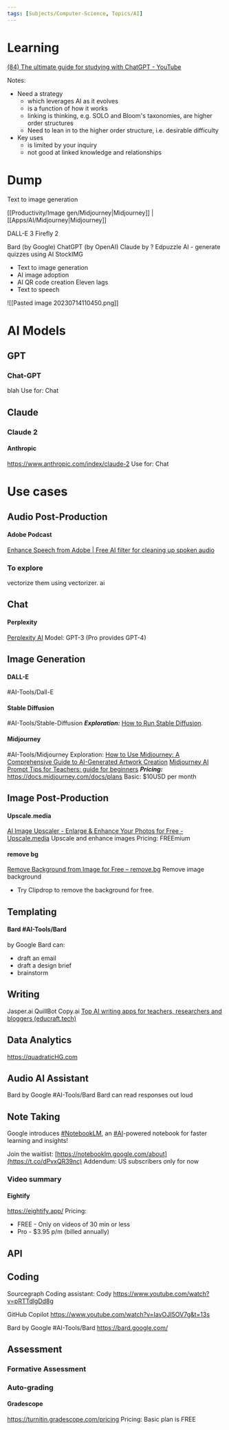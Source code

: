 ```yaml
---
tags: [Subjects/Computer-Science, Topics/AI]
---
```



# Learning

[(84) The ultimate guide for studying with ChatGPT - YouTube](https://www.youtube.com/watch?v=R0bHMsDlTmE)

Notes:
- Need a strategy
	- which leverages AI as it evolves
	- is a function of how it works
	- linking is thinking, e.g. SOLO and Bloom's taxonomies, are higher order structures
	- Need to lean in to the higher order structure, i.e. desirable difficulty
- Key uses
	-  is limited by your inquiry
	- not good at linked knowledge and relationships




# Dump


Text to image generation

[[Productivity/Image gen/Midjourney|Midjourney]] | [[Apps/AI/Midjourney|Midjourney]] 

DALL-E 3
Firefly 2



Bard (by Google)
ChatGPT (by OpenAI)
Claude by ?
Edpuzzle AI - generate quizzes using AI
StockIMG
- Text to image generation
- AI image adoption
- AI QR code creation
Eleven lags
- Text to speech

![[Pasted image 20230714110450.png]]



# AI Models


## GPT

### Chat-GPT

blah
Use for:  Chat


## Claude

### Claude 2


#### Anthropic
https://www.anthropic.com/index/claude-2
Use for:  Chat



# Use cases


## Audio Post-Production

#### Adobe Podcast
[Enhance Speech from Adobe | Free AI filter for cleaning up spoken audio](https://podcast.adobe.com/enhance)

### To explore

vectorize them using vectorizer. ai


## Chat

#### Perplexity
[Perplexity AI](https://www.perplexity.ai/)
Model: GPT-3 (Pro provides GPT-4)


## Image Generation



#### DALL-E 
#AI-Tools/Dall-E

#### Stable Diffusion
#AI-Tools/Stable-Diffusion
***Exploration:***
[How to Run Stable Diffusion](https://www.datacamp.com/tutorial/how-to-run-stable-diffusion).
#### Midjourney
#AI-Tools/Midjourney 
Exploration:
[How to Use Midjourney: A Comprehensive Guide to AI-Generated Artwork Creation](https://www.datacamp.com/tutorial/how-to-use-midjourney-a-comprehensive-guide-to-ai-generated-artwork-creation)
[Midjourney AI Prompt Tips for Teachers: guide for beginners](https://www.youtube.com/watch?v=TfYBUPhojUQ)
***Pricing:***
https://docs.midjourney.com/docs/plans
Basic: $10USD per month
## Image Post-Production

#### Upscale.media
[AI Image Upscaler - Enlarge & Enhance Your Photos for Free - Upscale.media](https://www.upscale.media/)
Upscale and enhance images
Pricing: FREEmium


#### remove bg
[Remove Background from Image for Free – remove.bg](https://www.remove.bg/)
Remove image background

- Try Clipdrop to remove the background for free.




## Templating

#### Bard  #AI-Tools/Bard
by Google
Bard can:
- draft an email
- draft a design brief
- brainstorm


## Writing

Jasper.ai
QuillBot
Copy.ai
[Top AI writing apps for teachers, researchers and bloggers (educraft.tech)](https://educraft.tech/top-ai-writing-apps-for-teachers-researchers-and-bloggers-2/)


## Data Analytics

https://quadraticHG.com


## Audio AI Assistant


Bard by Google #AI-Tools/Bard
Bard can read responses out loud



## Note Taking



Google introduces [#NotebookLM](https://twitter.com/hashtag/NotebookLM?src=hashtag_click), an [#AI](https://twitter.com/hashtag/AI?src=hashtag_click)-powered notebook for faster learning and insights! 

Join the waitlist: [https://notebooklm.google.com/about](https://t.co/dPvxQR39nc)
Addendum: US subscribers only for now

### Video summary

#### Eightify
https://eightify.app/
Pricing: 
- FREE - Only on videos of 30 min or less
- Pro - $3.95 p/m (billed annually)



## API



## Coding


Sourcegraph 
Coding assistant: Cody
https://www.youtube.com/watch?v=pRTTdlgDd8g

GitHub Copilot
https://www.youtube.com/watch?v=IavOJI5OV7g&t=13s

Bard by Google #AI-Tools/Bard
https://bard.google.com/


## Assessment

### Formative Assessment



### Auto-grading

#### Gradescope
https://turnitin.gradescope.com/pricing
Pricing: Basic plan is FREE
